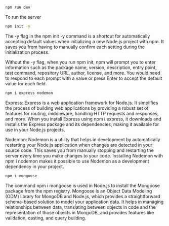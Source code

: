 ```bash
npm run dev
```

To run the server

```bash
npm init -y
```

The -y flag in the npm init -y command is a shortcut for automatically accepting default values when initializing a new Node.js project with npm. It saves you from having to manually confirm each setting during the initialization process.

Without the -y flag, when you run npm init, npm will prompt you to enter information such as the package name, version, description, entry point, test command, repository URL, author, license, and more. You would need to respond to each prompt with a value or press Enter to accept the default value for each field.

```bash
npm i express nodemon
```

Express: Express is a web application framework for Node.js. It simplifies the process of building web applications by providing a robust set of features for routing, middleware, handling HTTP requests and responses, and more. When you install Express using npm i express, it downloads and installs the Express package and its dependencies, making it available for use in your Node.js projects.

Nodemon: Nodemon is a utility that helps in development by automatically restarting your Node.js application when changes are detected in your source code. This saves you from manually stopping and restarting the server every time you make changes to your code. Installing Nodemon with npm i nodemon makes it possible to use Nodemon as a development dependency in your project.

```bash
npm i mongoose
```

The command npm i mongoose is used in Node.js to install the Mongoose package from the npm registry. Mongoose is an Object Data Modeling (ODM) library for MongoDB and Node.js, which provides a straightforward schema-based solution to model your application data. It helps in managing relationships between data, translating between objects in code and the representation of those objects in MongoDB, and provides features like validation, casting, and query building.
